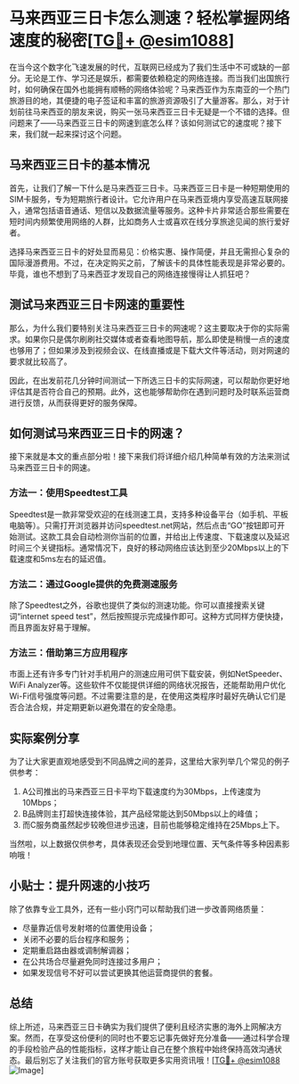 # 马来西亚三日卡怎么测速？轻松掌握网络速度的秘密[[TG💪+ @esim1088](https://t.me/s/esim1088)]

在当今这个数字化飞速发展的时代，互联网已经成为了我们生活中不可或缺的一部分。无论是工作、学习还是娱乐，都需要依赖稳定的网络连接。而当我们出国旅行时，如何确保在国外也能拥有顺畅的网络体验呢？马来西亚作为东南亚的一个热门旅游目的地，其便捷的电子签证和丰富的旅游资源吸引了大量游客。那么，对于计划前往马来西亚的朋友来说，购买一张马来西亚三日卡无疑是一个不错的选择。但问题来了——马来西亚三日卡的网速到底怎么样？该如何测试它的速度呢？接下来，我们就一起来探讨这个问题。

## 马来西亚三日卡的基本情况

首先，让我们了解一下什么是马来西亚三日卡。马来西亚三日卡是一种短期使用的SIM卡服务，专为短期旅行者设计。它允许用户在马来西亚境内享受高速互联网接入，通常包括语音通话、短信以及数据流量等服务。这种卡片非常适合那些需要在短时间内频繁使用网络的人群，比如商务人士或喜欢在线分享旅途见闻的旅行爱好者。

选择马来西亚三日卡的好处显而易见：价格实惠、操作简便，并且无需担心复杂的国际漫游费用。不过，在决定购买之前，了解该卡的具体性能表现是非常必要的。毕竟，谁也不想到了马来西亚才发现自己的网络连接慢得让人抓狂吧？

## 测试马来西亚三日卡网速的重要性

那么，为什么我们要特别关注马来西亚三日卡的网速呢？这主要取决于你的实际需求。如果你只是偶尔刷刷社交媒体或者查看地图导航，那么即使是稍慢一点的速度也够用了；但如果涉及到视频会议、在线直播或是下载大文件等活动，则对网速的要求就比较高了。

因此，在出发前花几分钟时间测试一下所选三日卡的实际网速，可以帮助你更好地评估其是否符合自己的预期。此外，这也能够帮助你在遇到问题时及时联系运营商进行反馈，从而获得更好的服务保障。

## 如何测试马来西亚三日卡的网速？

接下来就是本文的重点部分啦！接下来我们将详细介绍几种简单有效的方法来测试马来西亚三日卡的网速。

### 方法一：使用Speedtest工具

Speedtest是一款非常受欢迎的在线测速工具，支持多种设备平台（如手机、平板电脑等）。只需打开浏览器并访问speedtest.net网站，然后点击“GO”按钮即可开始测试。这款工具会自动检测你当前的位置，并给出上传速度、下载速度以及延迟时间三个关键指标。通常情况下，良好的移动网络应该达到至少20Mbps以上的下载速度和5ms左右的延迟值。

### 方法二：通过Google提供的免费测速服务

除了Speedtest之外，谷歌也提供了类似的测速功能。你可以直接搜索关键词“internet speed test”，然后按照提示完成操作即可。这种方式同样方便快捷，而且界面友好易于理解。

### 方法三：借助第三方应用程序

市面上还有许多专门针对手机用户的测速应用可供下载安装，例如NetSpeeder、WiFi Analyzer等。这些软件不仅能提供详细的网络状况报告，还能帮助用户优化Wi-Fi信号强度等问题。不过需要注意的是，在使用这类程序时最好先确认它们是否合法合规，并定期更新以避免潜在的安全隐患。

## 实际案例分享

为了让大家更直观地感受到不同品牌之间的差异，这里给大家列举几个常见的例子供参考：

1. A公司推出的马来西亚三日卡平均下载速度约为30Mbps，上传速度为10Mbps；
2. B品牌则主打超快连接体验，其产品经常能达到50Mbps以上的峰值；
3. 而C服务商虽然起步较晚但进步迅速，目前也能够稳定维持在25Mbps上下。

当然啦，以上数据仅供参考，具体表现还会受到地理位置、天气条件等多种因素影响哦！

## 小贴士：提升网速的小技巧

除了依靠专业工具外，还有一些小窍门可以帮助我们进一步改善网络质量：

- 尽量靠近信号发射塔的位置使用设备；
- 关闭不必要的后台程序和服务；
- 定期重启路由器或调制解调器；
- 在公共场合尽量避免同时连接过多用户；
- 如果发现信号不好可以尝试更换其他运营商提供的套餐。

## 总结

综上所述，马来西亚三日卡确实为我们提供了便利且经济实惠的海外上网解决方案。然而，在享受这份便利的同时也不要忘记事先做好充分准备——通过科学合理的手段检验产品的性能指标，这样才能让自己在整个旅程中始终保持高效沟通状态。最后别忘了关注我们的官方账号获取更多实用资讯哦！[[TG💪+ @esim1088](https://t.me/s/esim1088) ![Image](https://i.postimg.cc/4NQfJmqS/Snipaste-2025-05-13-00-14-12.png)]